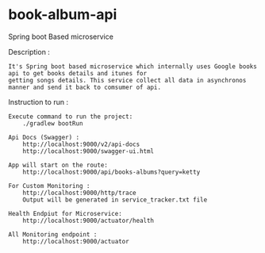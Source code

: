 # book-album-api
Spring boot Based microservice

Description :

    It's Spring boot based microservice which internally uses Google books api to get books details and itunes for 
    getting songs details. This service collect all data in asynchronos manner and send it back to comsumer of api.


Instruction to run :

    Execute command to run the project: 
        ./gradlew bootRun
    
    Api Docs (Swagger) : 
        http://localhost:9000/v2/api-docs
        http://localhost:9000/swagger-ui.html

    App will start on the route: 
        http://localhost:9000/api/books-albums?query=ketty
    
    For Custom Monitoring : 
        http://localhost:9000/http/trace
        Output will be generated in service_tracker.txt file
        
    Health Endpiut for Microservice:
        http://localhost:9000/actuator/health
    
    All Monitoring endpoint : 
        http://localhost:9000/actuator